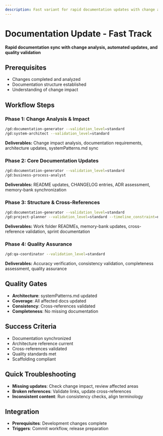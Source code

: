 ```yaml
---
description: Fast variant for rapid documentation updates with change analysis and automated content generation
---
```


# Documentation Update - Fast Track

**Rapid documentation sync with change analysis, automated updates, and quality validation**

## Prerequisites

- Changes completed and analyzed
- Documentation structure established
- Understanding of change impact

## Workflow Steps

### Phase 1: Change Analysis & Impact

```bash
/gd:documentation-generator --validation_level=standard
/gd:system-architect --validation_level=standard
```

**Deliverables:** Change impact analysis, documentation requirements, architecture updates, systemPatterns.md sync

### Phase 2: Core Documentation Updates

```bash
/gd:documentation-generator --validation_level=standard
/gd:business-process-analyst
```

**Deliverables:** README updates, CHANGELOG entries, ADR assessment, memory-bank synchronization

### Phase 3: Structure & Cross-References

```bash
/gd:documentation-generator --validation_level=standard
/gd:project-planner --validation_level=standard --timeline_constraint=normal
```

**Deliverables:** Work folder READMEs, memory-bank updates, cross-reference validation, sprint documentation

### Phase 4: Quality Assurance

```bash
/gd:qa-coordinator --validation_level=standard
```

**Deliverables:** Accuracy verification, consistency validation, completeness assessment, quality assurance

## Quality Gates

- **Architecture**: systemPatterns.md updated
- **Coverage**: All affected docs updated
- **Consistency**: Cross-references validated
- **Completeness**: No missing documentation

## Success Criteria

- Documentation synchronized
- Architecture reference current
- Cross-references validated
- Quality standards met
- Scaffolding compliant

## Quick Troubleshooting

- **Missing updates**: Check change impact, review affected areas
- **Broken references**: Validate links, update cross-references
- **Inconsistent content**: Run consistency checks, align terminology

## Integration

- **Prerequisites**: Development changes complete
- **Triggers**: Commit workflow, release preparation
